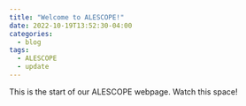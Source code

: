 ```yaml
---
title: "Welcome to ALESCOPE!"
date: 2022-10-19T13:52:30-04:00
categories:
  - blog
tags:
  - ALESCOPE
  - update
---
```


This is the start of our ALESCOPE webpage. Watch this space!
